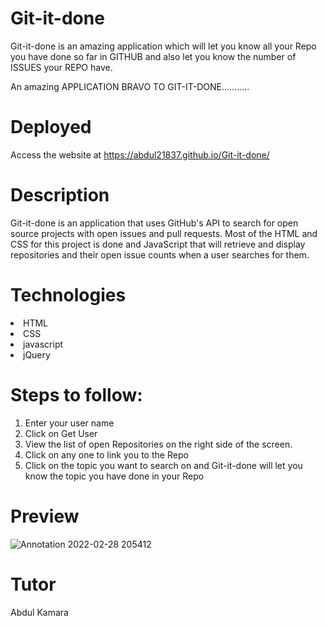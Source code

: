 # Git-it-done
Git-it-done is an amazing application which will let you know all your Repo you have done so far in GITHUB and also let you know the number of ISSUES your REPO have.

An amazing APPLICATION
     BRAVO TO GIT-IT-DONE...........

# Deployed
Access the website at https://abdul21837.github.io/Git-it-done/

# Description
Git-it-done is an application that uses GitHub's API to search for open source projects with open issues and pull requests. Most of the HTML and CSS for this project is done and JavaScript that will retrieve and display repositories and their open issue counts when a user searches for them.


# Technologies
<li>HTML</LI>
<li>CSS</LI>
<li>javascript</LI>
<li>jQuery</LI>

# Steps to follow:
1. Enter your user name
2. Click on Get User
3. View the list of open Repositories on the right side of the screen.
4. Click on any one to link you to the Repo
5. Click on the topic you want to search on and Git-it-done will let you know the topic you have done in your Repo

# Preview
![Annotation 2022-02-28 205412](https://user-images.githubusercontent.com/96844903/156248545-6a8c7291-e9ca-4c83-8ac3-da8091981082.jpg)


# Tutor
Abdul Kamara
